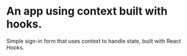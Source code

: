 # An app using context built with hooks.

Simple sign-in form that uses context to handle state, built with React Hooks.

